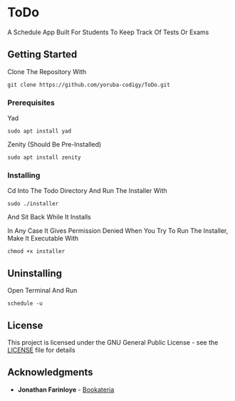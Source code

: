 # ToDo
A Schedule App Built For Students To Keep Track Of Tests Or Exams

## Getting Started
Clone The Repository With
```
git clone https://github.com/yoruba-codigy/ToDo.git
```

### Prerequisites
Yad
```
sudo apt install yad
```
Zenity (Should Be Pre-Installed)
```
sudo apt install zenity
```

### Installing
Cd Into The Todo Directory And Run The Installer With
```
sudo ./installer
```

And Sit Back While It Installs

In Any Case It Gives Permission Denied When You Try To Run The Installer, Make It Executable With
```
chmod +x installer
```

## Uninstalling

Open Terminal And Run
```
schedule -u
```

## License

This project is licensed under the GNU General Public License - see the [LICENSE](LICENSE) file for details

## Acknowledgments

* **Jonathan Farinloye** - [Bookateria](https://github.com/JonathanFarinloye/bookateria#bookateria)
